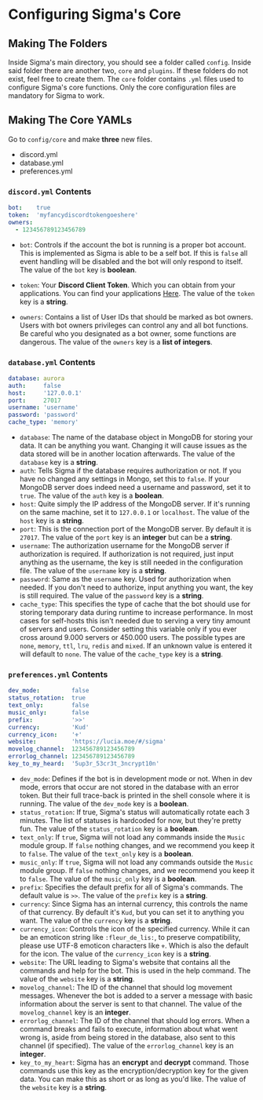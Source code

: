 # Configuring Sigma's Core

## Making The Folders

Inside Sigma's main directory, you should see a folder called `config`.
Inside said folder there are another two, `core` and `plugins`.
If these folders do not exist, feel free to create them.
The `core` folder contains `.yml` files used to configure Sigma's core functions.
Only the core configuration files are mandatory for Sigma to work.

## Making The Core YAMLs

Go to `config/core` and make **three** new files.

* discord.yml
* database.yml
* preferences.yml

### `discord.yml` Contents

```yml
bot:    true
token:  'myfancydiscordtokengoeshere'
owners:
  - 123456789123456789
```

* `bot`: Controls if the account the bot is running is a proper bot account.
  This is implemented as Sigma is able to be a self bot.
  If this is `false` all event handling will be disabled and the bot will only respond to itself.
  The value of the `bot` key is **boolean**.

* `token`: Your **Discord Client Token**. Which you can obtain from your applications.
  You can find your applications [Here](https://discordapp.com/developers/applications/me).
  The value of the `token` key is a **string**.
* `owners`: Contains a list of User IDs that should be marked as bot owners.
  Users with bot owners privileges can control any and all bot functions.
  Be careful who you designated as a bot owner, some functions are dangerous.
  The value of the `owners` key is a **list of integers**.

### `database.yml` Contents

```yml
database: aurora
auth:     false
host:     '127.0.0.1'
port:     27017
username: 'username'
password: 'password'
cache_type: 'memory'
```

* `database`: The name of the database object in MongoDB for storing your data.
  It can be anything you want. Changing it will cause issues as the data stored will be in another location afterwards.
  The value of the `database` key is a **string**.
* `auth`: Tells Sigma if the database requires authorization or not.
  If you have no changed any settings in Mongo, set this to `false`.
  If your MongoDB server does indeed need a username and password, set it to `true`.
  The value of the `auth` key is a **boolean**.
* `host`: Quite simply the IP address of the MongoDB server. If it's running on the same machine, set it to `127.0.0.1` or `localhost`.
  The value of the `host` key is a **string**.
* `port`: This is the connection port of the MongoDB server.
  By default it is `27017`.
  The value of the `port` key is an **integer** but can be a **string**.
* `username`: The authorization username for the MongoDB server if authorization is required.
  If authorization is not required, just input anything as the username, the key is still needed in the configuration file.
  The value of the `username` key is a **string**.
* `password`: Same as the `username` key. Used for authorization when needed. If you don't need to authorize, input anything you want, the key is still required.
  The value of the `password` key is a **string**.
* `cache_type`: This specifies the type of cache that the bot should
  use for storing temporary data during runtime to increase performance.
  In most cases for self-hosts this isn't needed due to serving a very
  tiny amount of servers and users. Consider setting this variable only
  if you ever cross around 9.000 servers or 450.000 users.
  The possible types are `none`, `memory`, `ttl`, `lru`, `redis` and `mixed`. If an unknown value is entered it will default to `none`.
  The value of the `cache_type` key is a **string**.

### `preferences.yml` Contents

```yml
dev_mode:         false
status_rotation:  true
text_only:        false
music_only:       false
prefix:           '>>'
currency:         'Kud'
currency_icon:    '⚜'
website:          'https://lucia.moe/#/sigma'
movelog_channel:  123456789123456789
errorlog_channel: 123456789123456789
key_to_my_heard:  '5up3r_53cr3t_3ncrypt10n'
```

* `dev_mode`: Defines if the bot is in development mode or not.
  When in dev mode, errors that occur are not stored in the database with an error token.
  But their full trace-back is printed in the shell console where it is running.
  The value of the `dev_mode` key is a **boolean**.
* `status_rotation`: If true, Sigma's status will automatically rotate each 3 minutes.
  The list of statuses is hardcoded for now, but they're pretty fun.
  The value of the `status_rotation` key is a **boolean**.
* `text_only`: If `true`, Sigma will not load any commands inside the `Music` module group.
  If `false` nothing changes, and we recommend you keep it to `false`.
  The value of the `text_only` key is a **boolean**.
* `music_only`: If `true`, Sigma will not load any commands outside the `Music` module group.
  If `false` nothing changes, and we recommend you keep it to `false`.
  The value of the `music_only` key is a **boolean**.
* `prefix`: Specifies the default prefix for all of Sigma's commands.
  The default value is `>>`.
  The value of the `prefix` key is a **string**.
* `currency`: Since Sigma has an internal currency, this controls the  name of that currency.
  By default it's `Kud`, but you can set it to anything you want.
  The value of the `currency` key is a **string**.
* `currency_icon`: Controls the icon of the specified currency.
  While it can be an emoticon string like `:fleur_de_lis:`, to preserve compatibility, please use UTF-8 emoticon characters like `⚜`. Which is also the default for the icon.
  The value of the `currency_icon` key is a **string**.
* `website`: The URL leading to Sigma's website that contains all the commands and help for the bot. This is used in the help command.
  The value of the `website` key is a **string**.
* `movelog_channel`: The ID of the channel that should log movement messages.
  Whenever the bot is added to a server a message with basic information about the server is sent to that channel.
  The value of the `movelog_channel` key is an **integer**.
* `errorlog_channel`: The ID of the channel that should log errors.
  When a command breaks and fails to execute, information about what went wrong is, aside from being stored in the database, also sent to this channel (if specified).
  The value of the `errorlog_channel` key is an **integer**.
* `key_to_my_heart`: Sigma has an **encrypt** and **decrypt** command.
  Those commands use this key as the encryption/decryption key for
  the given data. You can make this as short or as long as you'd like.
  The value of the `website` key is a **string**.
